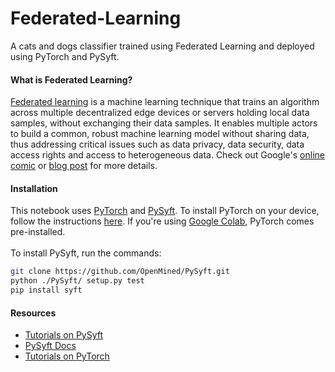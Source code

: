 # Federated-Learning

  A cats and dogs classifier trained using Federated Learning and deployed using PyTorch and PySyft.

#### What is Federated Learning?
  [Federated learning](https://en.wikipedia.org/wiki/Federated_learning) is a machine learning technique that trains an algorithm across multiple decentralized edge devices or servers holding local data samples, without exchanging their data samples. It enables multiple actors to build a common, robust machine learning model without sharing data, thus addressing critical issues such as data privacy, data security, data access rights and access to heterogeneous data. Check out Google's [online comic](https://federated.withgoogle.com) or [blog post](https://ai.googleblog.com/2017/04/federated-learning-collaborative.html) for more details.

#### Installation

  This notebook uses [PyTorch](https://pytorch.org/) and [PySyft](https://github.com/OpenMined/PySyft). 
To install PyTorch on your device, follow the instructions [here](https://pytorch.org/get-started/locally/). If you're using [Google Colab](https://colab.research.google.com/), PyTorch comes pre-installed.<br /><br />
To install PySyft, run the commands:
```bash
git clone https://github.com/OpenMined/PySyft.git
python ./PySyft/ setup.py test
pip install syft
```

#### Resources
* [Tutorials on PySyft](https://github.com/OpenMined/PySyft/tree/master/examples/tutorials)
* [PySyft Docs](https://pysyft.readthedocs.io)
* [Tutorials on PyTorch](https://pytorch.org/tutorials/)
